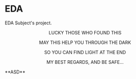 # EDA
EDA Subject's project.
<p align="center" style= "color:#">   LUCKY THOSE WHO FOUND THIS
<p align="center"> MAY THIS HELP YOU THROUGH THE DARK </p>
<p align="center"> SO YOU CAN FIND LIGHT AT THE END</p>
<p align="center">  MY BEST REGARDS, AND BE SAFE...</p>
</p>
**ASD**
